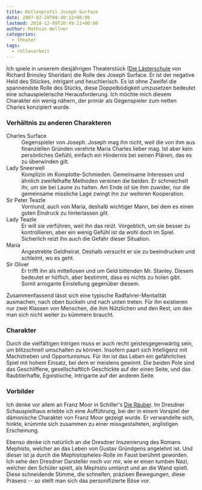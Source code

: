 ```yaml
---
title: Rollenprofil Joseph Surface
date: 2007-02-28T00:40:12+00:00
lastmod: 2018-12-09T20:49:11+00:00
author: Mathias Wellner
categories:
  - theater
tags:
  - rollenarbeit
---
```

Ich spiele in unserem diesjährigen Theaterstück ([Die Lästerschule](http://de.wikipedia.org/wiki/The_School_for_Scandal) von Richard Brinsley Sheridan) die Rolle des Joseph Surface. Er ist der negative Held des Stückes, intrigant und heuchlerisch. Es ist ohne Zweifel die spannendste Rolle des Stücks, diese Doppelbödigkeit umzusetzen bedeutet eine schauspielerische Herausforderung. Ich möchte mich diesem Charakter ein wenig nähern, der primär als Gegenspieler zum netten Charles konzipiert wurde.

### Verhältnis zu anderen Charakteren

<dl>
  <dt>Charles Surface</dt>
  <dd>Gegenspieler von Joseph. Joseph mag ihn nicht, weil die von ihm aus finanziellen Gründen verehrte Maria Charles lieber mag. Ist aber kein     persönliches Gefühl, einfach ein Hindernis bei seinen Plänen, das es zu überwinden gilt.</dd>
  <dt>Lady Sneerwell</dt>
  <dd>Komplizin im Komplotte-Schmieden. Gemeinsame Interessen und ähnlich zweifelhafte Methoden vereinen die beiden. Er schmeichelt ihr, um sie bei Laune zu halten. Am Ende ist sie ihm zuwider, nur die gemeinsame missliche Lage zwingt ihn zur weiteren Kooperation.</dd>
  <dt>Sir Peter Teazle</dt>
  <dd>Vormund, auch von Maria, deshalb wichtiger Mann, bei dem es einen guten Eindruck zu hinterlassen gilt.</dd>
  <dt>Lady Teazle</dt>
  <dd>Er will sie verführen, weil ihn das reizt. Vorgeblich, um sie besser zu kontrollieren, aber ein wenig Gefühl ist da wohl doch im Spiel. Sicherlich reizt ihn auch die Gefahr dieser Situation.</dd>
  <dt>Maria</dt>
  <dd>Angestrebte Geldheirat. Deshalb versucht er sie zu beeindrucken und schleimt, wo es geht.</dd>
  <dt>Sir Oliver</dt>
  <dd>Er trifft ihn als mittellosen und um Geld bittenden Mr. Stanley. Diesem bedeutet er höflich, aber bestimmt, dass es nichts zu holen gibt. Somit arrogante Einstellung gegenüber diesem.</dd>
</dl>

Zusammenfassend lässt sich eine typische Radfahrer-Mentalität ausmachen, nach oben buckeln und nach unten treten. Für ihn existieren nur zwei Klassen von Menschen, die ihm Nützlichen und den Rest, um den man sich nicht weiter zu kümmern braucht.

### Charakter

Durch die vielfältigen Intrigen muss er auch recht geistesgegenwärtig sein, um blitzschnell umschalten zu können. Insofern paart sich Intelligenz mit Machstreben und Opportunismus. Für ihn ist das Leben ein gefährliches Spiel mit hohem Einsatz, bei dem er meistens gewinnt. Die beiden Pole sind das Geschliffene, gesellschaftlich Geschickte auf der einen Seite, und das Raubtierhafte, Egoistische, Intrigante auf der anderen Seite.

### Vorbilder

Ich denke vor allem an Franz Moor in Schiller's [Die Räuber](http://de.wikipedia.org/wiki/Die_R%C3%A4uber). Im Dresdner Schauspielhaus erlebte ich eine Aufführung, bei der in einem Vorspiel der dämonische Charakter von Franz Moor gezeigt wurde. Er verwandelte sich, hinkte, krümmte sich zusammen zu einer missgestalteten, arglistigen Erscheinung.

Ebenso denke ich natürlich an die Dresdner Inszenierung des Romans Mephisto, welcher an das Leben von Gustav Gründgens angelehnt ist. Und dieser ist ja durch die Mephistopheles-Rolle im Faust berühmt geworden. Ich sehe den Dresdner Darsteller noch vor mir, wie er einen tumben Nazi, welcher den Schüler spielt, als Mephisto umtanzt und an die Wand spielt. Diese schneidende Stimme, die schnellen, präzisen Bewegungen, diese Präsenz -- so stellt man sich das personifizierte Böse vor.
